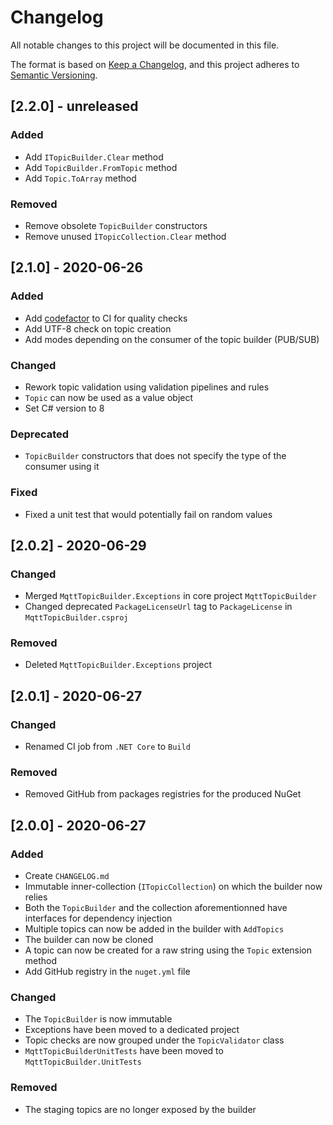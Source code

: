# Changelog

All notable changes to this project will be documented in this file.

The format is based on [Keep a Changelog](https://keepachangelog.com/en/1.0.0/),
and this project adheres to [Semantic Versioning](https://semver.org/spec/v2.0.0.html).

## [2.2.0] - unreleased

### Added

- Add `ITopicBuilder.Clear` method
- Add `TopicBuilder.FromTopic` method
- Add `Topic.ToArray` method

### Removed

- Remove obsolete `TopicBuilder` constructors
- Remove unused `ÌTopicCollection.Clear` method

## [2.1.0] - 2020-06-26

### Added

- Add [codefactor](https://www.codefactor.io/repository/github/pbouillon/mqtttopicbuilder) to CI for quality checks
- Add UTF-8 check on topic creation
- Add modes depending on the consumer of the topic builder (PUB/SUB)

### Changed

- Rework topic validation using validation pipelines and rules
- `Topic` can now be used as a value object
- Set C# version to 8

### Deprecated

- `TopicBuilder` constructors that does not specify the type of the consumer
  using it

### Fixed

- Fixed a unit test that would potentially fail on random values

## [2.0.2] - 2020-06-29

### Changed

- Merged `MqttTopicBuilder.Exceptions` in core project `MqttTopicBuilder`
- Changed deprecated `PackageLicenseUrl` tag to `PackageLicense` in `MqttTopicBuilder.csproj`

### Removed

- Deleted `MqttTopicBuilder.Exceptions` project

## [2.0.1] - 2020-06-27

### Changed

- Renamed CI job from `.NET Core` to `Build`

### Removed

- Removed GitHub from packages registries for the produced NuGet

## [2.0.0] - 2020-06-27

### Added

- Create `CHANGELOG.md`
- Immutable inner-collection (`ITopicCollection`) on which the builder now
  relies
- Both the `TopicBuilder` and the collection aforementionned have
  interfaces for dependency injection
- Multiple topics can now be added in the builder with `AddTopics`
- The builder can now be cloned
- A topic can now be created for a raw string using the `Topic`
  extension method
- Add GitHub registry in the `nuget.yml` file

### Changed

- The `TopicBuilder` is now immutable
- Exceptions have been moved to a dedicated project
- Topic checks are now grouped under the `TopicValidator` class
- `MqttTopicBuilderUnitTests` have been moved to `MqttTopicBuilder.UnitTests`

### Removed

- The staging topics are no longer exposed by the builder
